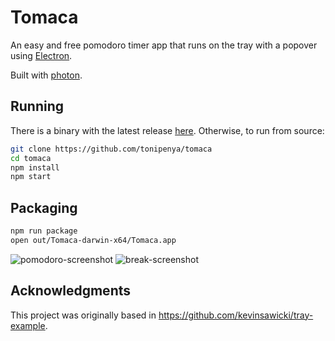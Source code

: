# Tomaca

An easy and free pomodoro timer app that runs on the tray with a popover using
[Electron](http://electron.atom.io).

Built with [photon](http://photonkit.com).

## Running

There is a binary with the latest release [here](https://github.com/tonipenya/tomaca/releases/download/1.0/Tomaca.zip). 
Otherwise, to run from source:

```sh
git clone https://github.com/tonipenya/tomaca
cd tomaca
npm install
npm start
```

## Packaging

```sh
npm run package
open out/Tomaca-darwin-x64/Tomaca.app
```

![pomodoro-screenshot](https://user-images.githubusercontent.com/191486/45946599-9ef9e180-bff1-11e8-8f0e-485ade71440f.png)
![break-screenshot](https://user-images.githubusercontent.com/191486/45946598-9ef9e180-bff1-11e8-842e-1bbf12036763.png)

## Acknowledgments
This project was originally based in https://github.com/kevinsawicki/tray-example.
